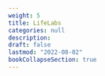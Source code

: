 ```yaml
---
weight: 5
title: LifeLabs
categories: null
description: 
draft: false
lastmod: "2022-08-02"
bookCollapseSection: true
---
```


